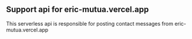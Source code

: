 ## Support api for eric-mutua.vercel.app

 This serverless api is responsible for posting contact messages from eric-mutua.vercel.app